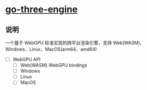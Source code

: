 # [go-three-engine](https://github.com/uglyer/go-three-engine)

## 说明

一个基于 WebGPU 标准实现的跨平台渲染引擎，支持 Web(WASM)、Windows、Linux、MacOS(arm64、amd64)

- [ ] WebGPU API
  - [ ] Web(WASM) WebGPU bindings
  - [ ] Windows
  - [ ] Linux
  - [ ] MacOS
